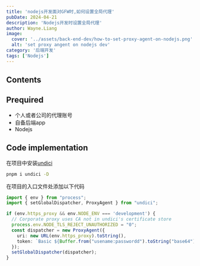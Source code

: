 ```yaml
---
title: 'nodejs开发面对GFW时,如何设置全局代理'
pubDate: 2024-04-21
description: 'Nodejs开发时设置全局代理'
author: Wayne.Liang
image:
  cover: '../assets/back-end-dev/how-to-set-proxy-agent-on-nodejs.png'
  alt: 'set proxy angent on nodejs dev'
category: '后端开发'
tags: ['Nodejs']
---
```


## Contents

## Prequired

- 个人或者公司的代理账号
- 自备后端app
- Nodejs

## Code implementation

在项目中安装[undici](https://undici.nodejs.org/#/)

```bash
pnpm i undici -D
```

在项目的入口文件处添加以下代码

```ts
import { env } from "process";
import { setGlobalDispatcher, ProxyAgent } from "undici";

if (env.https_proxy && env.NODE_ENV === 'development') {
  // Corporate proxy uses CA not in undici's certificate store
  process.env.NODE_TLS_REJECT_UNAUTHORIZED = "0";
  const dispatcher = new ProxyAgent({
    uri: new URL(env.https_proxy).toString(),
    token: `Basic ${Buffer.from("usename:passwordd").toString("base64")}`,
  });
  setGlobalDispatcher(dispatcher);
}
```


